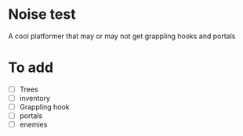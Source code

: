 # Noise test

A cool platformer that may or may not get grappling hooks and portals

# To add

- [ ] Trees
- [ ] inventory
- [ ] Grappling hook
- [ ] portals
- [ ] enemies
